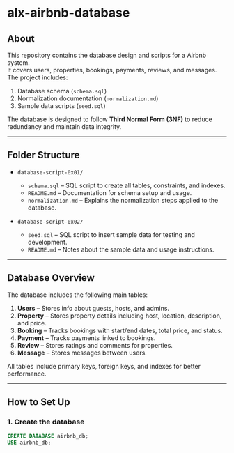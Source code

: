 # alx-airbnb-database

## About
This repository contains the database design and scripts for a Airbnb system.  
It covers users, properties, bookings, payments, reviews, and messages. The project includes:

1. Database schema (`schema.sql`)  
2. Normalization documentation (`normalization.md`)  
3. Sample data scripts (`seed.sql`)

The database is designed to follow **Third Normal Form (3NF)** to reduce redundancy and maintain data integrity.

---

## Folder Structure

- `database-script-0x01/`  
  - `schema.sql` – SQL script to create all tables, constraints, and indexes.  
  - `README.md` – Documentation for schema setup and usage.  
  - `normalization.md` – Explains the normalization steps applied to the database.  

- `database-script-0x02/`  
  - `seed.sql` – SQL script to insert sample data for testing and development.  
  - `README.md` – Notes about the sample data and usage instructions.

---

## Database Overview

The database includes the following main tables:

1. **Users** – Stores info about guests, hosts, and admins.  
2. **Property** – Stores property details including host, location, description, and price.  
3. **Booking** – Tracks bookings with start/end dates, total price, and status.  
4. **Payment** – Tracks payments linked to bookings.  
5. **Review** – Stores ratings and comments for properties.  
6. **Message** – Stores messages between users.

All tables include primary keys, foreign keys, and indexes for better performance.

---

## How to Set Up

### 1. Create the database

```sql
CREATE DATABASE airbnb_db;
USE airbnb_db;
